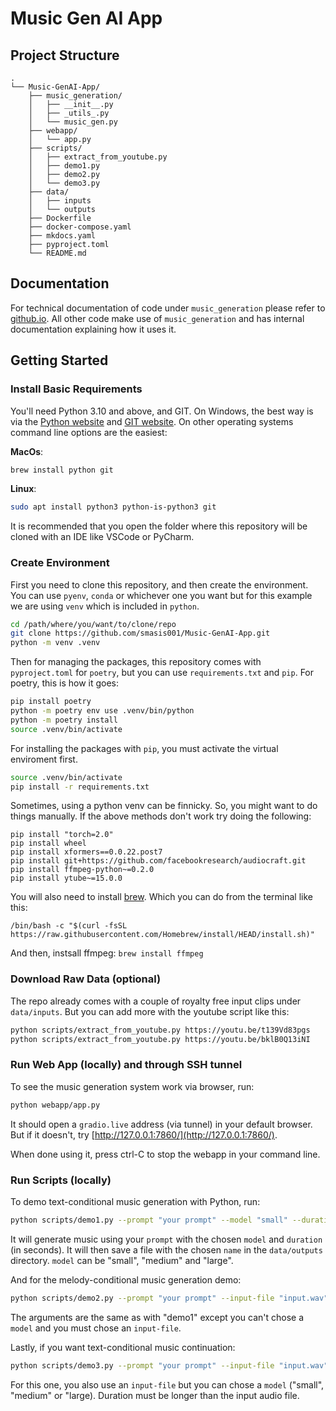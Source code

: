 # Music Gen AI App

## Project Structure

```
.
└── Music-GenAI-App/
    ├── music_generation/
    │   ├── __init__.py
    │   ├── _utils_.py
    │   └── music_gen.py
    ├── webapp/
    │   └── app.py
    ├── scripts/
    │   ├── extract_from_youtube.py
    │   ├── demo1.py
    │   ├── demo2.py
    │   └── demo3.py
    ├── data/
    │   ├── inputs
    │   └── outputs
    ├── Dockerfile
    ├── docker-compose.yaml
    ├── mkdocs.yaml
    ├── pyproject.toml
    └── README.md
```

## Documentation

For technical documentation of code under `music_generation` please refer to [github.io](https://smasis001.github.io/Music-GenAI-App/). All other code make use of `music_generation` and has internal documentation explaining how it uses it.

## Getting Started

### Install Basic Requirements

You'll need Python 3.10 and above, and GIT. On Windows, the best way is via the [Python website](https://python.org/downloads/windows/) and [GIT website](https://git-scm.com/downloads/win). On other operating systems command line options are the easiest:

**MacOs**:

```sh
brew install python git
```
**Linux**:

```sh
sudo apt install python3 python-is-python3 git
```

It is recommended that you open the folder where this repository will be cloned with an IDE like VSCode or PyCharm.

### Create Environment

First you need to clone this repository, and then create the environment. You can use `pyenv`, `conda` or whichever one you want but for this example we are using `venv` which is included in `python`.

```sh
cd /path/where/you/want/to/clone/repo
git clone https://github.com/smasis001/Music-GenAI-App.git
python -m venv .venv
```

Then for managing the packages, this repository comes with `pyproject.toml` for `poetry`, but you can use `requirements.txt` and `pip`. For poetry, this is how it goes:

```sh
pip install poetry
python -m poetry env use .venv/bin/python
python -m poetry install
source .venv/bin/activate
```

For installing the packages with `pip`, you must activate the virtual enviroment first.

```sh
source .venv/bin/activate
pip install -r requirements.txt
```

Sometimes, using a python venv can be finnicky. So, you might want to do things manually. If the above methods don't work try doing the following:

```
pip install "torch=2.0"
pip install wheel
pip install xformers==0.0.22.post7
pip install git+https://github.com/facebookresearch/audiocraft.git
pip install ffmpeg-python~=0.2.0
pip install ytube~=15.0.0
```

You will also need to install [brew](https://brew.sh/). Which you can do from the terminal like this:
```
/bin/bash -c "$(curl -fsSL https://raw.githubusercontent.com/Homebrew/install/HEAD/install.sh)"
```

And then, instsall ffmpeg:
```brew install ffmpeg```



### Download Raw Data (optional)

The repo already comes with a couple of royalty free input clips under `data/inputs`. But you can add more with the youtube script like this:

```sh
python scripts/extract_from_youtube.py https://youtu.be/t139Vd83pgs
python scripts/extract_from_youtube.py https://youtu.be/bklB0Q13iNI
```

### Run Web App (locally) and through SSH tunnel

To see the music generation system work via browser, run:

```sh
python webapp/app.py
```

It should open a `gradio.live` address (via tunnel) in your default browser. But if it doesn't, try [http://127.0.0.1:7860/](http://127.0.0.1:7860/).


When done using it, press ctrl-C to stop the webapp in your command line.

### Run Scripts (locally)

To demo text-conditional music generation with Python, run:

```sh
python scripts/demo1.py --prompt "your prompt" --model "small" --duration 10 --name "name for the audio file saved"
```

It will generate music using your `prompt` with the chosen `model` and `duration` (in seconds). It will then save a file with the chosen `name` in the `data/outputs` directory. `model` can be "small", "medium" and "large".

And for the melody-conditional music generation demo:

```sh
python scripts/demo2.py --prompt "your prompt" --input-file "input.wav" --duration 10 --name "name for the audio file saved"
```

The arguments are the same as with "demo1" except you can't chose a `model` and you must chose an `input-file`.

Lastly, if you want text-conditional music continuation:

```sh
python scripts/demo3.py --prompt "your prompt" --input-file "input.wav" --model "small"  --duration 10 --name "name for the audio file saved"
```

For this one, you also use an `input-file` but you can chose a `model` ("small", "medium" or "large). Duration must be longer than the input audio file.
